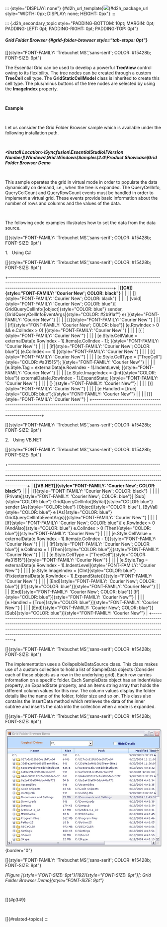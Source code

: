 ::: {style="DISPLAY: none"}
[](ms-xhelp:///?Id=d2h_url_template){#d2h_url_template}![](!package_url!){#d2h_package_url style="WIDTH: 0px; DISPLAY: none; HEIGHT: 0px"}
:::

::: {.d2h_secondary_topic style="PADDING-BOTTOM: 10pt; MARGIN: 0pt; PADDING-LEFT: 0pt; PADDING-RIGHT: 0pt; PADDING-TOP: 0pt"}
##### Grid Folder Browser {#grid-folder-browser style="tab-stops: 0pt"}

[]{style="FONT-FAMILY: 'Trebuchet MS','sans-serif'; COLOR: #15428b; FONT-SIZE: 9pt"} 

The Essential Grid can be used to develop a powerful **TreeView** control owing to its flexibility. The tree nodes can be created through a custom **TreeCell** cell type. The **GridStaticCellModel** class is inherited to create this cell type. The plus/minus buttons of the tree nodes are selected by using the **ImageIndex** property.

 

**Example**

 

Let us consider the Grid Folder Browser sample which is available under the following installation path.

 

***\<Install Location\>\\Syncfusion\\EssentialStudio\\\[Version Number\]\\Windows\\Grid.Windows\\Samples\\2.0\\Product Showcase\\Grid Folder Browser Demo***

 

This sample operates the grid in virtual mode in order to populate the data dynamically on demand, i.e., when the tree is expanded. The QueryCellInfo, QueryColCount and QueryRowCount events must be handled in order to implement a virtual grid. These events provide basic information about the number of rows and columns and the values of the data.

 

The following code examples illustrates how to set the data from the data source.

[]{style="FONT-FAMILY: 'Trebuchet MS','sans-serif'; COLOR: #15428b; FONT-SIZE: 9pt"} 

1.   Using C#

[]{style="FONT-FAMILY: 'Trebuchet MS','sans-serif'; COLOR: #15428b; FONT-SIZE: 9pt"} 

+----------------------------------------------------------------------------------------------------------------------------------------------------------------------------------------------------------------+
| **[\[C#\]]{style="FONT-FAMILY: 'Courier New'; COLOR: black"}**                                                                                                                                                 |
|                                                                                                                                                                                                                |
| []{style="FONT-FAMILY: 'Courier New'; COLOR: black"}                                                                                                                                                           |
|                                                                                                                                                                                                                |
| [void]{style="FONT-FAMILY: 'Courier New'; COLOR: blue"}[ GridQueryCellInfo([object]{style="COLOR: blue"} sender, [GridQueryCellInfoEventArgs]{style="COLOR: #2b91af"} e) ]{style="FONT-FAMILY: 'Courier New'"} |
|                                                                                                                                                                                                                |
| [{]{style="FONT-FAMILY: 'Courier New'"}                                                                                                                                                                        |
|                                                                                                                                                                                                                |
| [if]{style="FONT-FAMILY: 'Courier New'; COLOR: blue"}[ (e.RowIndex \> 0 && e.ColIndex \> 0) ]{style="FONT-FAMILY: 'Courier New'"}                                                                              |
|                                                                                                                                                                                                                |
| [{ ]{style="FONT-FAMILY: 'Courier New'"}                                                                                                                                                                       |
|                                                                                                                                                                                                                |
| [e.Style.CellValue = externalData\[e.RowIndex - 1\].Items\[e.ColIndex - 1\]; ]{style="FONT-FAMILY: 'Courier New'"}                                                                                             |
|                                                                                                                                                                                                                |
| [if]{style="FONT-FAMILY: 'Courier New'; COLOR: blue"}[ (e.ColIndex == 1) ]{style="FONT-FAMILY: 'Courier New'"}                                                                                                 |
|                                                                                                                                                                                                                |
| [{]{style="FONT-FAMILY: 'Courier New'"}                                                                                                                                                                        |
|                                                                                                                                                                                                                |
| [e.Style.CellType = [\"TreeCell\"]{style="COLOR: #a31515"}; ]{style="FONT-FAMILY: 'Courier New'"}                                                                                                              |
|                                                                                                                                                                                                                |
| [e.Style.Tag = externalData\[e.RowIndex - 1\].IndentLevel; ]{style="FONT-FAMILY: 'Courier New'"}                                                                                                               |
|                                                                                                                                                                                                                |
| [e.Style.ImageIndex = ([int]{style="COLOR: blue"}) externalData\[e.RowIndex - 1\].ExpandState; ]{style="FONT-FAMILY: 'Courier New'"}                                                                           |
|                                                                                                                                                                                                                |
| [} ]{style="FONT-FAMILY: 'Courier New'"}                                                                                                                                                                       |
|                                                                                                                                                                                                                |
| [}]{style="FONT-FAMILY: 'Courier New'"}                                                                                                                                                                        |
|                                                                                                                                                                                                                |
| [e.Handled = [true]{style="COLOR: blue"};]{style="FONT-FAMILY: 'Courier New'"}                                                                                                                                 |
|                                                                                                                                                                                                                |
| [}]{style="FONT-FAMILY: 'Courier New'"}                                                                                                                                                                        |
+----------------------------------------------------------------------------------------------------------------------------------------------------------------------------------------------------------------+

[]{style="FONT-FAMILY: 'Trebuchet MS','sans-serif'; COLOR: #15428b; FONT-SIZE: 9pt"} 

2.   Using VB.NET

[]{style="FONT-FAMILY: 'Trebuchet MS','sans-serif'; COLOR: #15428b; FONT-SIZE: 9pt"} 

+---------------------------------------------------------------------------------------------------------------------------------------------------------------------------------------------------------------------------------------------------------------------------------------------------------------------------------+
| **[\[VB.NET\]]{style="FONT-FAMILY: 'Courier New'; COLOR: black"}**                                                                                                                                                                                                                                                              |
|                                                                                                                                                                                                                                                                                                                                 |
| []{style="FONT-FAMILY: 'Courier New'; COLOR: black"}                                                                                                                                                                                                                                                                            |
|                                                                                                                                                                                                                                                                                                                                 |
| [Private]{style="FONT-FAMILY: 'Courier New'; COLOR: blue"}[ [Sub]{style="COLOR: blue"} GridQueryCellInfo([ByVal]{style="COLOR: blue"} sender [As]{style="COLOR: blue"} [Object]{style="COLOR: blue"}, [ByVal]{style="COLOR: blue"} e [As]{style="COLOR: blue"} GridQueryCellInfoEventArgs)]{style="FONT-FAMILY: 'Courier New'"} |
|                                                                                                                                                                                                                                                                                                                                 |
| [If]{style="FONT-FAMILY: 'Courier New'; COLOR: blue"}[ e.RowIndex \> 0 [AndAlso]{style="COLOR: blue"} e.ColIndex \> 0 [Then]{style="COLOR: blue"}]{style="FONT-FAMILY: 'Courier New'"}                                                                                                                                          |
|                                                                                                                                                                                                                                                                                                                                 |
| [e.Style.CellValue = externalData(e.RowIndex - 1).Items(e.ColIndex - 1)]{style="FONT-FAMILY: 'Courier New'"}                                                                                                                                                                                                                    |
|                                                                                                                                                                                                                                                                                                                                 |
| [If]{style="FONT-FAMILY: 'Courier New'; COLOR: blue"}[ e.ColIndex = 1 [Then]{style="COLOR: blue"}]{style="FONT-FAMILY: 'Courier New'"}                                                                                                                                                                                          |
|                                                                                                                                                                                                                                                                                                                                 |
| [e.Style.CellType = [\"TreeCell\"]{style="COLOR: #a31515"}]{style="FONT-FAMILY: 'Courier New'"}                                                                                                                                                                                                                                 |
|                                                                                                                                                                                                                                                                                                                                 |
| [e.Style.Tag = externalData(e.RowIndex - 1).IndentLevel]{style="FONT-FAMILY: 'Courier New'"}                                                                                                                                                                                                                                    |
|                                                                                                                                                                                                                                                                                                                                 |
| [e.Style.ImageIndex = [CInt]{style="COLOR: blue"}(Fix(externalData(e.RowIndex - 1).ExpandState))]{style="FONT-FAMILY: 'Courier New'"}                                                                                                                                                                                           |
|                                                                                                                                                                                                                                                                                                                                 |
| [End]{style="FONT-FAMILY: 'Courier New'; COLOR: blue"}[ [If]{style="COLOR: blue"}]{style="FONT-FAMILY: 'Courier New'"}                                                                                                                                                                                                          |
|                                                                                                                                                                                                                                                                                                                                 |
| [End]{style="FONT-FAMILY: 'Courier New'; COLOR: blue"}[ [If]{style="COLOR: blue"}]{style="FONT-FAMILY: 'Courier New'"}                                                                                                                                                                                                          |
|                                                                                                                                                                                                                                                                                                                                 |
| [e.Handled = [True]{style="COLOR: blue"}]{style="FONT-FAMILY: 'Courier New'"}                                                                                                                                                                                                                                                   |
|                                                                                                                                                                                                                                                                                                                                 |
| [End]{style="FONT-FAMILY: 'Courier New'; COLOR: blue"}[ [Sub]{style="COLOR: blue"}]{style="FONT-FAMILY: 'Courier New'"}                                                                                                                                                                                                         |
+---------------------------------------------------------------------------------------------------------------------------------------------------------------------------------------------------------------------------------------------------------------------------------------------------------------------------------+

[]{style="FONT-FAMILY: 'Trebuchet MS','sans-serif'; COLOR: #15428b; FONT-SIZE: 9pt"} 

The implementation uses a CollapsibleDataSource class. This class makes use of a custom collection to hold a list of SampleData objects (Consider each of these objects as a row in the underlying grid). Each row carries information on a specific folder. Each SampleData object has an IndentValue property, an ExpandState property, and an Items string array that holds the different column values for this row. The column values display the folder details like the name of the folder, folder size and so on. This class also contains the InsertData method which retrieves the data of the inner subtree and inserts the data into the collection when a node is expanded.

[]{style="FONT-FAMILY: 'Trebuchet MS','sans-serif'; COLOR: #15428b; FONT-SIZE: 9pt"} 

![](ImagesExt/image91_254.jpg){border="0"}

[]{style="FONT-FAMILY: 'Trebuchet MS','sans-serif'; COLOR: #15428b; FONT-SIZE: 9pt"} 

*[Figure ]{style="FONT-SIZE: 9pt"}[192]{style="FONT-SIZE: 9pt"}[: Grid Folder Browser Demo]{style="FONT-SIZE: 9pt"}*

 

[]{#p349} 

 

[]{#related-topics}
:::
